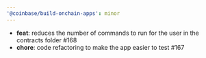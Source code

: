 ```yaml
---
'@coinbase/build-onchain-apps': minor
---
```


- **feat**: reduces the number of commands to run for the user in the contracts folder #168
- **chore**: code refactoring to make the app easier to test #167